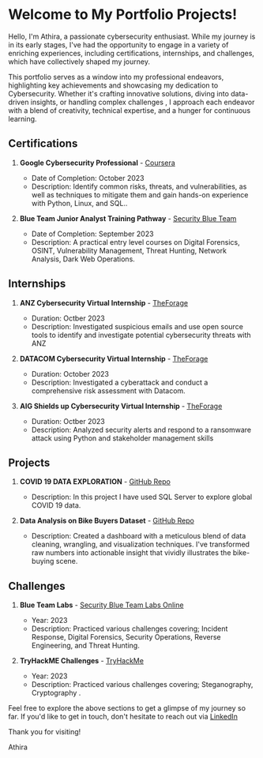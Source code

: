 # Welcome to My Portfolio Projects!

Hello, I'm Athira, a passionate cybersecurity enthusiast. While my journey is in its early stages, I've had the opportunity to engage in a variety of enriching experiences, including certifications, internships, and challenges, which have collectively shaped my journey.

This portfolio serves as a window into my professional endeavors, highlighting key achievements and showcasing my dedication to Cybersecurity. Whether it's crafting innovative solutions, diving into data-driven insights, or handling complex challenges , I approach each endeavor with a blend of creativity, technical expertise, and a hunger for continuous learning.


## Certifications

1. **Google Cybersecurity Professional** - [Coursera](https://www.coursera.org/professional-certificates/google-cybersecurity)
   - Date of Completion: October 2023
   - Description: Identify common risks, threats, and vulnerabilities, as well as techniques to mitigate them and gain hands-on experience with Python, Linux, and SQL..

2. **Blue Team Junior Analyst Training Pathway** - [Security Blue Team](https://elearning.securityblue.team/home/courses/free-courses)
   - Date of Completion: September 2023
   - Description: A practical entry level courses on Digital Forensics, OSINT, Vulnerability Management, Threat Hunting, Network Analysis, Dark Web Operations.

## Internships

1. **ANZ Cybersecurity Virtual Internship** - [TheForage](https://www.theforage.com/virtual-internships/prototype/Hf4QMESoFeQwXPsiH/Cyber-Security-Virtual-Program)
   - Duration: Octber 2023
   - Description: Investigated suspicious emails and use open source tools to identify and investigate potential cybersecurity threats with ANZ

2. **DATACOM Cybersecurity Virtual Internship** - [TheForage](https://www.theforage.com/virtual-internships/prototype/yTszJTvkHFBH6zAn3/cybersecurity)
   - Duration: October 2023
   - Description: Investigated a cyberattack and conduct a comprehensive risk assessment with Datacom.
     
3. **AIG Shields up Cybersecurity Virtual Internship** - [TheForage](https://www.theforage.com/virtual-internships/prototype/2ZFnEGEDKTQMtEv9C/AIG-Cybersecurity-Virtual-Experience-Program)
   - Duration: Octber 2023
   - Description: Analyzed security alerts and respond to a ransomware attack using Python and stakeholder management skills

## Projects

1. **COVID 19 DATA EXPLORATION** - [GitHub Repo](https://github.com/AthiraBR/PortfolioProjects/tree/main/COVID-19)
   - Description: In this project I have used SQL Server to explore global COVID 19 data.

2. **Data Analysis on Bike Buyers Dataset** - [GitHub Repo](https://github.com/AthiraBR/PortfolioProjects/tree/main/Excel-WorkBook)
   - Description: Created a dashboard with a meticulous blend of data cleaning, wrangling, and visualization techniques. I've transformed raw numbers into actionable insight that vividly illustrates the bike-buying scene.


## Challenges

1. **Blue Team Labs** - [Security Blue Team Labs Online](https://blueteamlabs.online/?_gl=1*1ru5k0j*_ga*NTU4MDMyNTE4LjE2OTU1Mzg4MTM.*_ga_08W14X0YB4*MTY5ODQ4NTcwNS4zMC4xLjE2OTg0ODU3ODYuMC4wLjA.)
   - Year: 2023
   - Description: Practiced various challenges covering; Incident Response, Digital Forensics, Security Operations, Reverse Engineering, and Threat Hunting.

2. **TryHackME Challenges** - [TryHackMe](https://tryhackme.com/dashboard)
   - Year: 2023
   - Description: Practiced various challenges covering; Steganography, Cryptography .




Feel free to explore the above sections to get a glimpse of my journey so far. If you'd like to get in touch, don't hesitate to reach out via [LinkedIn](https://www.linkedin.com/in/athira-b-r/)

Thank you for visiting!

Athira
